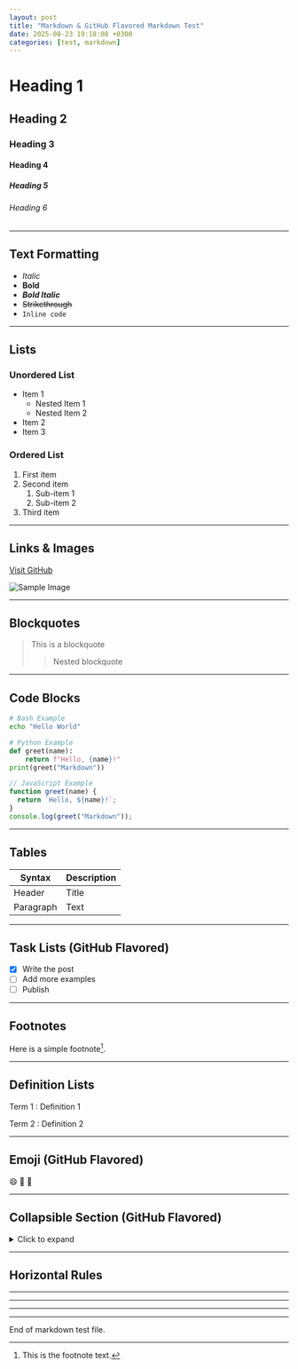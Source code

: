 ```yaml
---
layout: post
title: "Markdown & GitHub Flavored Markdown Test"
date: 2025-08-23 19:18:08 +0300
categories: [test, markdown]
---
```


# Heading 1
## Heading 2
### Heading 3
#### Heading 4
##### Heading 5
###### Heading 6

---

## Text Formatting

- *Italic*
- **Bold**
- ***Bold Italic***
- ~~Strikethrough~~
- `Inline code`

---

## Lists

### Unordered List
- Item 1
  - Nested Item 1
  - Nested Item 2
- Item 2
- Item 3

### Ordered List
1. First item
2. Second item
   1. Sub-item 1
   2. Sub-item 2
3. Third item

---

## Links & Images

[Visit GitHub](https://github.com)

![Sample Image](https://picsum.photos/id/237/536/354)

---

## Blockquotes

> This is a blockquote
>> Nested blockquote

---

## Code Blocks

```bash
# Bash Example
echo "Hello World"
```

```python
# Python Example
def greet(name):
    return f"Hello, {name}!"
print(greet("Markdown"))
```

```javascript
// JavaScript Example
function greet(name) {
  return `Hello, ${name}!`;
}
console.log(greet("Markdown"));
```

---

## Tables

| Syntax | Description |
|--------|-------------|
| Header | Title       |
| Paragraph | Text     |

---

## Task Lists (GitHub Flavored)

- [x] Write the post
- [ ] Add more examples
- [ ] Publish

---

## Footnotes

Here is a simple footnote[^1].

[^1]: This is the footnote text.

---

## Definition Lists

Term 1
: Definition 1

Term 2
: Definition 2

---

## Emoji (GitHub Flavored)

:smile: :rocket: :tada:

---

## Collapsible Section (GitHub Flavored)

<details>
  <summary>Click to expand</summary>
  
  Hidden markdown content here!

  - Can include lists
  - **Bold text**
  - `Code`

</details>

---

## Horizontal Rules

---
***
___

---

End of markdown test file.
